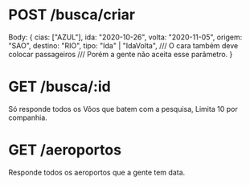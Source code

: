 # POST /busca/criar

Body:
{
cias: ["AZUL"],
ida: "2020-10-26",
volta: "2020-11-05",
origem: "SAO",
destino: "RIO",
tipo: "Ida" | "IdaVolta",
/// O cara também deve colocar passageiros
/// Porém a gente não aceita esse parâmetro.
}

# GET /busca/:id

Só responde todos os Vôos que batem com a pesquisa, Limita 10 por companhia.

# GET /aeroportos

Responde todos os aeroportos que a gente tem data.
